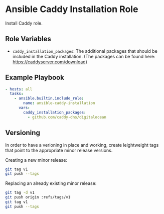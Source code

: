 Ansible Caddy Installation Role
===============================

Install Caddy role.

## Role Variables

- `caddy_installation_packages`: The additional packages that should be included in the Caddy installation. (The packages can be found here: https://caddyserver.com/download)

## Example Playbook

```yaml
- hosts: all
  tasks:
    - ansible.builtin.include_role:
        name: ansible-caddy-installation
      vars:
        caddy_installation_packages:
          - github.com/caddy-dns/digitalocean
```


## Versioning

In order to have a verioning in place and working, create leightweight tags that point to the appropriate minor release versions.

Creating a new minor release:

```bash
git tag v1
git push --tags
```

Replacing an already existing minor release:

```bash
git tag -d v1
git push origin :refs/tags/v1
git tag v1
git push --tags
```
